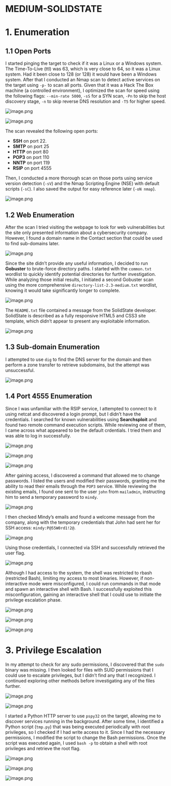 # MEDIUM-SOLIDSTATE

# 1. Enumeration

## 1.1 Open Ports

I started pinging the target to check if it was a Linux or a Windows system. The Time-To-Live (ttl) was 63, which is very close to 64, so it was a Linux system. Had it been close to 128 (or 128) it would have been a Windows system. After that I conducted an Nmap scan to detect active services on the target using `-p-` to scan all ports. Given that it was a Hack The Box machine (a controlled environment), I optimized the scan for speed using the following flags: `--min-rate 5000`, `-sS` for a SYN scan, `-Pn` to skip the host discovery stage, `-n` to skip reverse DNS resolution and `-T5` for higher speed.

![image.png](MEDIUM-SOLIDSTATE/image.png)

![image.png](MEDIUM-SOLIDSTATE/image%201.png)

The scan revealed the following open ports:

- **SSH** on port 22.
- **SMTP** on port 25
- **HTTP** on port 80
- **POP3** on port 110
- **NNTP** on port 119
- **RSIP** on port 4555

Then, I conducted a more thorough scan on those ports using service version detection (`-sV`) and the Nmap Scripting Engine (NSE) with default scripts (`-sC`). I also saved the output for easy reference later (`-oN nmap`).

![image.png](MEDIUM-SOLIDSTATE/image%202.png)

## 1.2 Web Enumeration

After the scan I tried visiting the webpage to look for web vulnerabilities but the site only presented information about a cybersecurity company. However, I found a domain name in the Contact section that could be used to find sub-domains later.

![image.png](MEDIUM-SOLIDSTATE/image%203.png)

Since the site didn’t provide any useful information, I decided to run **Gobuster** to brute-force directory paths. I started with the `common.txt` wordlist to quickly identify potential directories for further investigation. While analyzing those initial results, I initiated a second Gobuster scan using the more comprehensive `directory-list-2.3-medium.txt` wordlist, knowing it would take significantly longer to complete.

![image.png](MEDIUM-SOLIDSTATE/image%204.png)

The `README.txt` file contained a message from the SolidState developer. SolidState is described as a fully responsive HTML5 and CSS3 site template, which didn’t appear to present any exploitable information.

![image.png](MEDIUM-SOLIDSTATE/image%205.png)

## 1.3 Sub-domain Enumeration

I attempted to use `dig` to find the DNS server for the domain and then perform a zone transfer to retrieve subdomains, but the attempt was unsuccessful.

![image.png](MEDIUM-SOLIDSTATE/image%206.png)

## 1.4 Port 4555 Enumeration

Since I was unfamiliar with the RSIP service, I attempted to connect to it using netcat and discovered a login prompt, but I didn’t have the credentials. I searched for known vulnerabilities using **Searchsploit** and found two remote command execution scripts. While reviewing one of them, I came across what appeared to be the default crdentials. I tried them and was able to log in successfully.

![image.png](MEDIUM-SOLIDSTATE/image%207.png)

![image.png](MEDIUM-SOLIDSTATE/image%208.png)

![image.png](MEDIUM-SOLIDSTATE/image%209.png)

After gaining access, I discovered a command that allowed me to change passwords. I listed the users and modified their passwords, granting me the ability to read their emails through the `POP3` service. While reviewing the existing emails, I found one sent to the user `john` from `mailadmin`, instructing him to send a temporary password to `mindy`.

![image.png](MEDIUM-SOLIDSTATE/image%2010.png)

I then checked Mindy’s emails and found a welcome message from the company, along with the temporary credentials that John had sent her for SSH access: `mindy:P@55W0rd1!2@`.

![image.png](MEDIUM-SOLIDSTATE/image%2011.png)

Using those credentials, I connected via SSH and successfully retrieved the user flag.

![image.png](MEDIUM-SOLIDSTATE/image%2012.png)

Although I had access to the system, the shell was restricted to rbash (restricted Bash), limiting my access to most binaries. However, if non-interactive mode were misconfigured, I could run commands in that mode and spawn an interactive shell with Bash. I successfully exploited this misconfiguration, gaining an interactive shell that I could use to initiate the privilege escalation phase.

![image.png](MEDIUM-SOLIDSTATE/image%2013.png)

![image.png](MEDIUM-SOLIDSTATE/image%2014.png)

![image.png](MEDIUM-SOLIDSTATE/image%2015.png)

# 3. Privilege Escalation

In my attempt to check for any sudo permissions, I discovered that the `sudo` binary was missing. I then looked for files with SUID permissions that I could use to escalate privileges, but I didn’t find any that I recognized. I continued exploring other methods before investigating any of the files further.

![image.png](MEDIUM-SOLIDSTATE/image%2016.png)

![image.png](MEDIUM-SOLIDSTATE/image%2017.png)

I started a Python HTTP server to use `pspy32` on the target, allowing me to discover services running in the background. After some time, I identified a Python script (`tmp.py`) that was being executed periodically with root privileges, so I checked if I had write access to it. Since I had the necessary permissions, I modified the script to change the Bash permissions. Once the script was executed again, I used `bash -p` to obtain a shell with root privileges and retrieve the root flag.

![image.png](MEDIUM-SOLIDSTATE/image%2018.png)

![image.png](MEDIUM-SOLIDSTATE/image%2019.png)

![image.png](MEDIUM-SOLIDSTATE/image%2020.png)